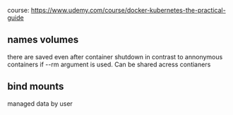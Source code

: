 course: https://www.udemy.com/course/docker-kubernetes-the-practical-guide

## names volumes 
there are saved even after container shutdown in contrast to annonymous containers if --rm argument is used.
Can be shared acress contianers

## bind mounts 
managed data by user
